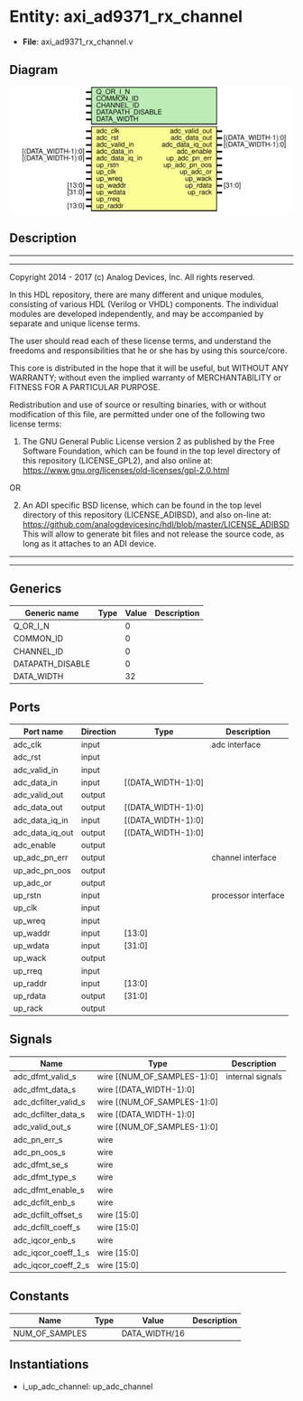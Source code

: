 # Entity: axi_ad9371_rx_channel

- **File**: axi_ad9371_rx_channel.v
## Diagram

![Diagram](axi_ad9371_rx_channel.svg "Diagram")
## Description

 ***************************************************************************
 ***************************************************************************
 Copyright 2014 - 2017 (c) Analog Devices, Inc. All rights reserved.

 In this HDL repository, there are many different and unique modules, consisting
 of various HDL (Verilog or VHDL) components. The individual modules are
 developed independently, and may be accompanied by separate and unique license
 terms.

 The user should read each of these license terms, and understand the
 freedoms and responsibilities that he or she has by using this source/core.

 This core is distributed in the hope that it will be useful, but WITHOUT ANY
 WARRANTY; without even the implied warranty of MERCHANTABILITY or FITNESS FOR
 A PARTICULAR PURPOSE.

 Redistribution and use of source or resulting binaries, with or without modification
 of this file, are permitted under one of the following two license terms:

   1. The GNU General Public License version 2 as published by the
      Free Software Foundation, which can be found in the top level directory
      of this repository (LICENSE_GPL2), and also online at:
      <https://www.gnu.org/licenses/old-licenses/gpl-2.0.html>

 OR

   2. An ADI specific BSD license, which can be found in the top level directory
      of this repository (LICENSE_ADIBSD), and also on-line at:
      https://github.com/analogdevicesinc/hdl/blob/master/LICENSE_ADIBSD
      This will allow to generate bit files and not release the source code,
      as long as it attaches to an ADI device.

 ***************************************************************************
 ***************************************************************************

## Generics

| Generic name     | Type | Value | Description |
| ---------------- | ---- | ----- | ----------- |
| Q_OR_I_N         |      | 0     |             |
| COMMON_ID        |      | 0     |             |
| CHANNEL_ID       |      | 0     |             |
| DATAPATH_DISABLE |      | 0     |             |
| DATA_WIDTH       |      | 32    |             |
## Ports

| Port name       | Direction | Type               | Description          |
| --------------- | --------- | ------------------ | -------------------- |
| adc_clk         | input     |                    |  adc interface       |
| adc_rst         | input     |                    |                      |
| adc_valid_in    | input     |                    |                      |
| adc_data_in     | input     | [(DATA_WIDTH-1):0] |                      |
| adc_valid_out   | output    |                    |                      |
| adc_data_out    | output    | [(DATA_WIDTH-1):0] |                      |
| adc_data_iq_in  | input     | [(DATA_WIDTH-1):0] |                      |
| adc_data_iq_out | output    | [(DATA_WIDTH-1):0] |                      |
| adc_enable      | output    |                    |                      |
| up_adc_pn_err   | output    |                    |  channel interface   |
| up_adc_pn_oos   | output    |                    |                      |
| up_adc_or       | output    |                    |                      |
| up_rstn         | input     |                    |  processor interface |
| up_clk          | input     |                    |                      |
| up_wreq         | input     |                    |                      |
| up_waddr        | input     | [13:0]             |                      |
| up_wdata        | input     | [31:0]             |                      |
| up_wack         | output    |                    |                      |
| up_rreq         | input     |                    |                      |
| up_raddr        | input     | [13:0]             |                      |
| up_rdata        | output    | [31:0]             |                      |
| up_rack         | output    |                    |                      |
## Signals

| Name                 | Type                        | Description        |
| -------------------- | --------------------------- | ------------------ |
| adc_dfmt_valid_s     | wire [(NUM_OF_SAMPLES-1):0] |  internal signals  |
| adc_dfmt_data_s      | wire [(DATA_WIDTH-1):0]     |                    |
| adc_dcfilter_valid_s | wire [(NUM_OF_SAMPLES-1):0] |                    |
| adc_dcfilter_data_s  | wire [(DATA_WIDTH-1):0]     |                    |
| adc_valid_out_s      | wire [(NUM_OF_SAMPLES-1):0] |                    |
| adc_pn_err_s         | wire                        |                    |
| adc_pn_oos_s         | wire                        |                    |
| adc_dfmt_se_s        | wire                        |                    |
| adc_dfmt_type_s      | wire                        |                    |
| adc_dfmt_enable_s    | wire                        |                    |
| adc_dcfilt_enb_s     | wire                        |                    |
| adc_dcfilt_offset_s  | wire [15:0]                 |                    |
| adc_dcfilt_coeff_s   | wire [15:0]                 |                    |
| adc_iqcor_enb_s      | wire                        |                    |
| adc_iqcor_coeff_1_s  | wire [15:0]                 |                    |
| adc_iqcor_coeff_2_s  | wire [15:0]                 |                    |
## Constants

| Name           | Type | Value         | Description |
| -------------- | ---- | ------------- | ----------- |
| NUM_OF_SAMPLES |      | DATA_WIDTH/16 |             |
## Instantiations

- i_up_adc_channel: up_adc_channel
